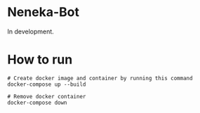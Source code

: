 # Neneka-Bot

In development.

# How to run
```
# Create docker image and container by running this command
docker-compose up --build

# Remove docker container
docker-compose down
```